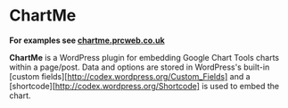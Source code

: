 # ChartMe

**For examples see [chartme.prcweb.co.uk][chartme]**

**ChartMe** is a WordPress plugin for embedding Google Chart Tools charts within a page/post. Data and options are stored in WordPress's built-in [custom fields][http://codex.wordpress.org/Custom_Fields] and a [shortcode][http://codex.wordpress.org/Shortcode] is used to embed the chart.

[chartme]: http://chartme.prcweb.co.uk